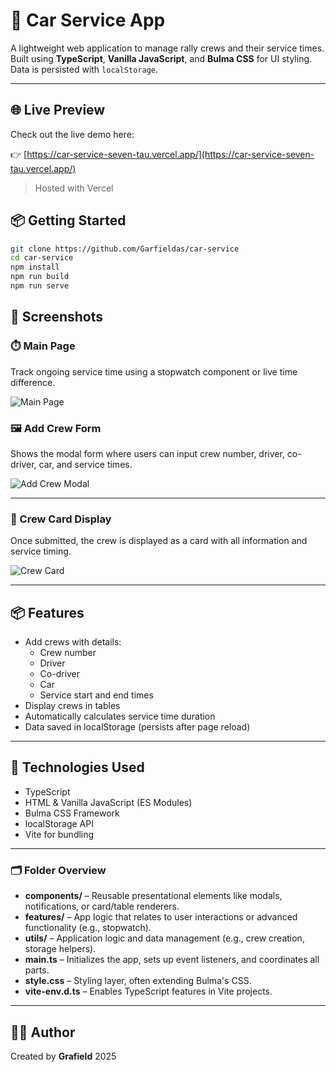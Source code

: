 # 🚗 Car Service App

A lightweight web application to manage rally crews and their service times. Built using **TypeScript**, **Vanilla JavaScript**, and **Bulma CSS** for UI styling. Data is persisted with `localStorage`.

---

## 🌐 Live Preview

Check out the live demo here:

👉 [https://car-service-seven-tau.vercel.app/](https://car-service-seven-tau.vercel.app/)

> Hosted with Vercel

## 📦 Getting Started

```bash
git clone https://github.com/Garfieldas/car-service
cd car-service
npm install
npm run build
npm run serve
```

## 📸 Screenshots

### ⏱️ Main Page
Track ongoing service time using a stopwatch component or live time difference.

![Main Page](https://i.ibb.co/BV7CJf8p/Screenshot-2025-05-30-at-23-52-26.png
)

### 🖼️ Add Crew Form
Shows the modal form where users can input crew number, driver, co-driver, car, and service times.

![Add Crew Modal](https://i.ibb.co/MDcCTnxZ/Screenshot-2025-05-30-at-23-53-26.png)

---

### 🧾 Crew Card Display
Once submitted, the crew is displayed as a card with all information and service timing.

![Crew Card](https://i.ibb.co/Z6RbTJcP/Screenshot-2025-05-30-at-23-53-12.png)

---

## 📦 Features

- Add crews with details:
  - Crew number
  - Driver
  - Co-driver
  - Car
  - Service start and end times
- Display crews in tables
- Automatically calculates service time duration
- Data saved in localStorage (persists after page reload)

---

## 🧰 Technologies Used

- TypeScript
- HTML & Vanilla JavaScript (ES Modules)
- Bulma CSS Framework
- localStorage API
- Vite for bundling 

---

### 🗂️ Folder Overview

- **components/** – Reusable presentational elements like modals, notifications, or card/table renderers.
- **features/** – App logic that relates to user interactions or advanced functionality (e.g., stopwatch).
- **utils/** – Application logic and data management (e.g., crew creation, storage helpers).
- **main.ts** – Initializes the app, sets up event listeners, and coordinates all parts.
- **style.css** – Styling layer, often extending Bulma's CSS.
- **vite-env.d.ts** – Enables TypeScript features in Vite projects.

---


## 🙋‍♂️ Author

Created by **Grafield** 2025

